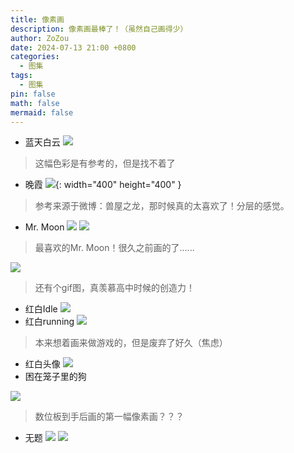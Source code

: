 ```yaml
---
title: 像素画
description: 像素画最棒了！（虽然自己画得少）
author: ZoZou
date: 2024-07-13 21:00 +0800
categories:
  - 图集
tags:
  - 图集
pin: false
math: false
mermaid: false
---
```

- 蓝天白云
![](src/img/cityskyPS.png)
> 这幅色彩是有参考的，但是找不着了

- 晚霞
![](src/img/sunset.png){: width="400" height="400" }
> 参考来源于微博：兽屋之龙，那时候真的太喜欢了！分层的感觉。

- Mr. Moon
![](src/img/Mr.%20moon%20(2).png)
![](src/img/Mr.%20Moon.png)
> 最喜欢的Mr. Moon！很久之前画的了......

![](src/img/Mr.%20moon.gif)
> 还有个gif图，真羡慕高中时候的创造力！

- 红白Idle
![](src/img/redwhilte.gif)
- 红白running
![](src/img/big-export.gif)
> 本来想着画来做游戏的，但是废弃了好久（焦虑）

- 红白头像
![](src/img/zozou@3x.png)
- 困在笼子里的狗

![](src/img/cagedog.png)
> 数位板到手后画的第一幅像素画？？？

- 无题
![](src/img/The%20white%202.png)
![](src/img/The%20white.png)



